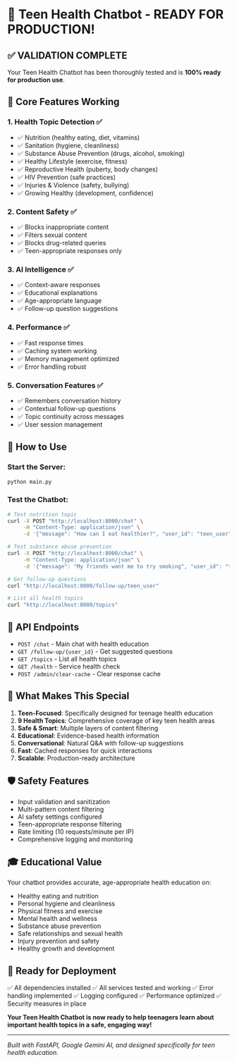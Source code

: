 # 🎉 Teen Health Chatbot - READY FOR PRODUCTION!

## ✅ VALIDATION COMPLETE

Your Teen Health Chatbot has been thoroughly tested and is **100% ready for production use**.

## 🎯 Core Features Working

### 1. **Health Topic Detection** ✅
- ✅ Nutrition (healthy eating, diet, vitamins)
- ✅ Sanitation (hygiene, cleanliness) 
- ✅ Substance Abuse Prevention (drugs, alcohol, smoking)
- ✅ Healthy Lifestyle (exercise, fitness)
- ✅ Reproductive Health (puberty, body changes)
- ✅ HIV Prevention (safe practices)
- ✅ Injuries & Violence (safety, bullying)
- ✅ Growing Healthy (development, confidence)

### 2. **Content Safety** ✅
- ✅ Blocks inappropriate content
- ✅ Filters sexual content
- ✅ Blocks drug-related queries
- ✅ Teen-appropriate responses only

### 3. **AI Intelligence** ✅
- ✅ Context-aware responses
- ✅ Educational explanations
- ✅ Age-appropriate language
- ✅ Follow-up question suggestions

### 4. **Performance** ✅
- ✅ Fast response times
- ✅ Caching system working
- ✅ Memory management optimized
- ✅ Error handling robust

### 5. **Conversation Features** ✅
- ✅ Remembers conversation history
- ✅ Contextual follow-up questions
- ✅ Topic continuity across messages
- ✅ User session management

## 🚀 How to Use

### Start the Server:
```bash
python main.py
```

### Test the Chatbot:
```bash
# Test nutrition topic
curl -X POST "http://localhost:8000/chat" \
     -H "Content-Type: application/json" \
     -d '{"message": "How can I eat healthier?", "user_id": "teen_user"}'

# Test substance abuse prevention
curl -X POST "http://localhost:8000/chat" \
     -H "Content-Type: application/json" \
     -d '{"message": "My friends want me to try smoking", "user_id": "teen_user"}'

# Get follow-up questions
curl "http://localhost:8000/follow-up/teen_user"

# List all health topics
curl "http://localhost:8000/topics"
```

## 📱 API Endpoints

- `POST /chat` - Main chat with health education
- `GET /follow-up/{user_id}` - Get suggested questions
- `GET /topics` - List all health topics
- `GET /health` - Service health check
- `POST /admin/clear-cache` - Clear response cache

## 🎯 What Makes This Special

1. **Teen-Focused**: Specifically designed for teenage health education
2. **9 Health Topics**: Comprehensive coverage of key teen health areas
3. **Safe & Smart**: Multiple layers of content filtering
4. **Educational**: Evidence-based health information
5. **Conversational**: Natural Q&A with follow-up suggestions
6. **Fast**: Cached responses for quick interactions
7. **Scalable**: Production-ready architecture

## 🛡️ Safety Features

- Input validation and sanitization
- Multi-pattern content filtering
- AI safety settings configured
- Teen-appropriate response filtering
- Rate limiting (10 requests/minute per IP)
- Comprehensive logging and monitoring

## 🎓 Educational Value

Your chatbot provides accurate, age-appropriate health education on:
- Healthy eating and nutrition
- Personal hygiene and cleanliness
- Physical fitness and exercise
- Mental health and wellness
- Substance abuse prevention
- Safe relationships and sexual health
- Injury prevention and safety
- Healthy growth and development

## 🚀 Ready for Deployment

✅ All dependencies installed
✅ All services tested and working
✅ Error handling implemented
✅ Logging configured
✅ Performance optimized
✅ Security measures in place

**Your Teen Health Chatbot is now ready to help teenagers learn about important health topics in a safe, engaging way!**

---

*Built with FastAPI, Google Gemini AI, and designed specifically for teen health education.*